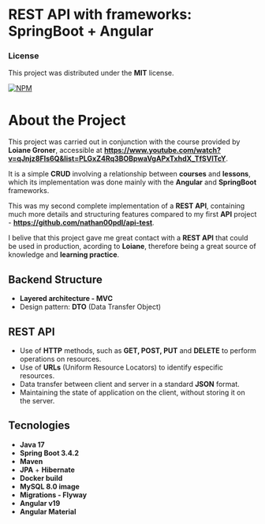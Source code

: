 # REST API with frameworks: **SpringBoot** + **Angular** 

### License

This project was distributed under the **MIT** license. 

[![NPM](https://img.shields.io/npm/l/react)](https://github.com/nathan00pdl/crud-angular-spring/blob/main/LICENSE) 

# About the Project

This project was carried out in conjunction with the course provided by **Loiane Groner**, accessible at **https://www.youtube.com/watch?v=qJnjz8FIs6Q&list=PLGxZ4Rq3BOBpwaVgAPxTxhdX_TfSVlTcY**.

It is a simple **CRUD** involving a relationship between **courses** and **lessons**, which its implementation was done mainly with the **Angular** and **SpringBoot** frameworks.

This was my second complete implementation of a **REST API**, containing much more details and structuring features compared to my first **API** project - **https://github.com/nathan00pdl/api-test**.

I belive that this project gave me great contact with a **REST API** that could be used in production, acording to **Loiane**, therefore being a great source of knowledge and **learning practice**. 

## Backend Structure
- **Layered architecture - MVC**
- Design pattern: **DTO** (Data Transfer Object)

## REST API
- Use of **HTTP** methods, such as **GET, POST, PUT** and **DELETE** to perform operations on resources.
- Use of **URLs** (Uniform Resource Locators) to identify especific resources.
- Data transfer between client and server in a standard **JSON** format.
- Maintaining the state of application on the client, without storing it on the server.

## Tecnologies
- **Java 17**
- **Spring Boot 3.4.2**
- **Maven**
- **JPA** + **Hibernate**
- **Docker build**
- **MySQL 8.0 image**
- **Migrations - Flyway**
- **Angular v19**
- **Angular Material**

